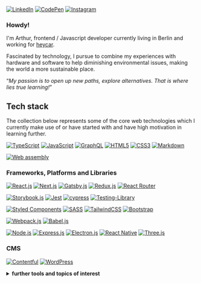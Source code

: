 

[![LinkedIn](https://img.shields.io/badge/linkedin-%230077B5.svg?style=for-the-badge&logo=linkedin&logoColor=white)](https://www.linkedin.com/in/arthurboss/)
[![CodePen](https://img.shields.io/badge/Codepen-000000?style=for-the-badge&logo=codepen&logoColor=white)](https://codepen.io/arthurboss)
[![Instagram](https://img.shields.io/badge/Instagram-E4405F?style=for-the-badge&logo=instagram&logoColor=white)](https://www.instagram.com/arthurboss_)

### Howdy!

I'm Arthur, frontend / Javascript developer currently living in Berlin and working for [heycar](https://hey.car/).

Fascinated by technology, I pursue to combine my experiences with hardware and software to help diminishing environmental issues, making the world a more sustainable place.

<q><em>My passion is to open up new paths, explore alternatives. That is where lies true learning!</em></q>

## Tech stack

The collection below represents some of the core web technologies which I currently make use of or have started with and have high motivation in learning further.

[![TypeScript](https://img.shields.io/badge/typescript-%23007ACC.svg?style=for-the-badge&logo=typescript&logoColor=white)](https://www.typescriptlang.org/)
[![JavaScript](https://img.shields.io/badge/javascript-%23323330.svg?style=for-the-badge&logo=javascript&logoColor=%23F7DF1E)](https://www.ecma-international.org/publications-and-standards/standards/ecma-262/)
[![GraphQL](https://img.shields.io/badge/-GraphQL-A00098?style=for-the-badge&logo=graphql)](https://graphql.org/)
[![HTML5](https://img.shields.io/badge/html5-%23E34F26.svg?style=for-the-badge&logo=html5&logoColor=white)](https://html.spec.whatwg.org/)
[![CSS3](https://img.shields.io/badge/css3-%231572B6.svg?style=for-the-badge&logo=css3&logoColor=white)](https://www.w3.org/TR/CSS/#css)
[![Markdown](https://img.shields.io/badge/markdown-%23000000.svg?style=for-the-badge&logo=markdown&logoColor=white)](https://daringfireball.net/projects/markdown/)

[![Web assembly](https://img.shields.io/badge/-Web%20Assembly-black?style=for-the-badge&logo=appveyor)](https://webassembly.org/)

### Frameworks, Platforms and Libraries
[![React.js](https://img.shields.io/badge/react-%2320232a.svg?style=for-the-badge&logo=react&logoColor=%2361DAFB)](https://reactjs.org/)
[![Next.js](https://img.shields.io/badge/Next-black?style=for-the-badge&logo=next.js&logoColor=white)](https://nextjs.org/)
[![Gatsby.js](https://img.shields.io/badge/Gatsby-%23663399.svg?style=for-the-badge&logo=gatsby&logoColor=white)](https://www.gatsbyjs.com/)
[![Redux.js](https://img.shields.io/badge/redux-%23593d88.svg?style=for-the-badge&logo=redux&logoColor=white)](https://redux.js.org/)
[![React Router](https://img.shields.io/badge/React_Router-CA4245?style=for-the-badge&logo=react-router&logoColor=white)](https://reactrouter.com/)

[![Storybook.js](https://img.shields.io/badge/storybook-FF4785?style=for-the-badge&logo=storybook&logoColor=white)](https://storybook.js.org/)
[![Jest](https://img.shields.io/badge/-jest-%23C21325?style=for-the-badge&logo=jest&logoColor=white)](https://jestjs.io/)
[![cypress](https://img.shields.io/badge/-cypress-%23E5E5E5?style=for-the-badge&logo=cypress&logoColor=058a5e)](https://www.cypress.io/)
[![Testing-Library](https://img.shields.io/badge/-TestingLibrary-%23E33332?style=for-the-badge&logo=testing-library&logoColor=white)](https://testing-library.com/docs/react-testing-library/intro/)

[![Styled Components](https://img.shields.io/badge/styled--components-DB7093?style=for-the-badge&logo=styled-components&logoColor=white)](https://styled-components.com/)
[![SASS](https://img.shields.io/badge/SASS-hotpink.svg?style=for-the-badge&logo=SASS&logoColor=white)](https://sass-lang.com/)
[![TailwindCSS](https://img.shields.io/badge/tailwindcss-%2338B2AC.svg?style=for-the-badge&logo=tailwind-css&logoColor=white)](https://tailwindcss.com/)
[![Bootstrap](https://img.shields.io/badge/bootstrap-%23563D7C.svg?style=for-the-badge&logo=bootstrap&logoColor=white)](https://getbootstrap.com/)

[![Webpack.js](https://img.shields.io/badge/webpack-%238DD6F9.svg?style=for-the-badge&logo=webpack&logoColor=black)](https://webpack.js.org/)
[![Babel.js](https://img.shields.io/badge/Babel-F9DC3e?style=for-the-badge&logo=babel&logoColor=black)](https://babeljs.io/)

[![Node.js](https://img.shields.io/badge/node.js-%2343853D.svg?style=for-the-badge&logo=node.js&logoColor=white)](https://nodejs.org/en/)
[![Express.js](https://img.shields.io/badge/express.js-%23404d59.svg?style=for-the-badge&logo=express&logoColor=%2361DAFB)](https://expressjs.com/)
[![Electron.js](https://img.shields.io/badge/Electron-191970?style=for-the-badge&logo=Electron&logoColor=white)](https://www.electronjs.org/)
[![React Native](https://img.shields.io/badge/react_native-%2320232a.svg?style=for-the-badge&logo=react&logoColor=%2361DAFB)](https://reactnative.dev/)
[![Three.js](https://img.shields.io/badge/threejs-black?style=for-the-badge&logo=three.js&logoColor=white)](https://threejs.org/)

### CMS
[![Contentful](https://img.shields.io/badge/-contentful-%23ffda00?style=for-the-badge&logo=appveyor)](https://www.contentful.com/)
[![WordPress](https://img.shields.io/badge/WordPress-%23117AC9.svg?style=for-the-badge&logo=WordPress&logoColor=white)](https://wordpress.com/)

<details>
  <summary><b>further tools and topics of interest</b></summary>
  
  <br />
  
  - SEO and benchmarking ([Lighthouse](https://developers.google.com/web/tools/lighthouse), ...)
  - code splitting ([Lerna](https://lerna.js.org/), [Yarn workspaces](https://classic.yarnpkg.com/en/docs/workspaces/), ...)
  - [Web Components](https://www.webcomponents.org/)
  - UI frameworks ([Material UI](https://material-ui.com/), [Fluent UI](https://developer.microsoft.com/en-us/fluentui#/), ...)
  
</details>

<!--
**arthurboss/arthurboss** is a ✨ _special_ ✨ repository because its `README.md` (this file) appears on your GitHub profile.

Here are some ideas to get you started:

- 🔭 I’m currently working on ...
- 🌱 I’m currently learning ...
- 👯 I’m looking to collaborate on ...
- 🤔 I’m looking for help with ...
- 💬 Ask me about ...
- 📫 How to reach me: ...
- 😄 Pronouns: ...
- ⚡ Fun fact: ...
-->
